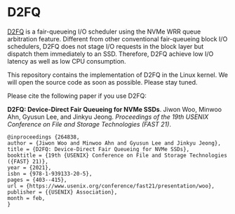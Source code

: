# D2FQ
[D2FQ](https://github.com/skkucsl/d2fq) is a fair-queueing I/O scheduler using the NVMe WRR queue arbitration feature. Different from other conventional fair-queueing block I/O schedulers, D2FQ does not stage I/O requests in the block layer but dispatch them immediately to an SSD. Therefore, D2FQ achieve low I/O latency as well as low CPU consumption. 

This repository contains the implementation of D2FQ in the Linux kernel. We will open the source code as soon as possible. Please stay tuned. 

Please cite the following paper if you use D2FQ:

**D2FQ: Device-Direct Fair Queueing for NVMe SSDs**.
Jiwon Woo, Minwoo Ahn, Gyusun Lee, and Jinkyu Jeong. *Proceedings of the 19th USENIX Conference on File and Storage Technologies (FAST 21)*.

~~~~
@inproceedings {264838,
author = {Jiwon Woo and Minwoo Ahn and Gyusun Lee and Jinkyu Jeong},
title = {D2FQ: Device-Direct Fair Queueing for NVMe SSDs},
booktitle = {19th {USENIX} Conference on File and Storage Technologies ({FAST} 21)},
year = {2021},
isbn = {978-1-939133-20-5},
pages = {403--415},
url = {https://www.usenix.org/conference/fast21/presentation/woo},
publisher = {{USENIX} Association},
month = feb,
}
~~~~
